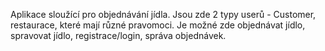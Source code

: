 Aplikace sloužící pro objednávání jídla. Jsou zde 2 typy userů - Customer, restaurace, které mají různé pravomoci. Je možné zde objednávat jídlo, spravovat jídlo, registrace/login, správa objednávek.
